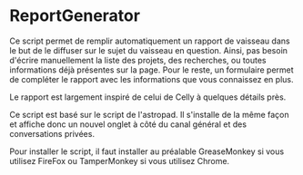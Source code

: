 ReportGenerator
===============

Ce script permet de remplir automatiquement un rapport de vaisseau dans le but de le diffuser sur le sujet du vaisseau en question. Ainsi, pas besoin d'écrire manuellement la liste des projets, des recherches, ou toutes informations déjà présentes sur la page. Pour le reste, un formulaire permet de compléter le rapport avec les informations que vous connaissez en plus.

Le rapport est largement inspiré de celui de Celly à quelques détails près.

Ce script est basé sur le script de l'astropad. Il s'installe de la même façon et affiche donc un nouvel onglet à côté du canal général et des conversations privées.

Pour installer le script, il faut installer au préalable GreaseMonkey si vous utilisez FireFox ou TamperMonkey si vous utilisez Chrome.
